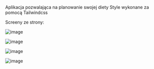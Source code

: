 Aplikacja pozwalająca na planowanie swojej diety
Style wykonane za pomocą Tailwindcss

Screeny ze strony:

![image](https://github.com/czekoladson/meal_planner/assets/150178987/982fa6ed-8bc2-4356-8950-ab776bb43bb3)

![image](https://github.com/czekoladson/meal_planner/assets/150178987/bc4f87e7-60b8-4ced-9704-287c946f211d)

![image](https://github.com/czekoladson/meal_planner/assets/150178987/d1ff4e90-583e-49ce-b6bb-2950c3ce6ea2)

![image](https://github.com/czekoladson/meal_planner/assets/150178987/4c79886f-cc5a-40ea-b5c6-a1aaa21091b1)

